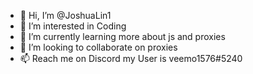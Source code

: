 - 👋 Hi, I’m @JoshuaLin1
- 👀 I’m interested in Coding
- 🌱 I’m currently learning more about js and proxies 
- 💞️ I’m looking to collaborate on proxies
- 📫 Reach me on Discord my User is veemo1576#5240

<!---
JoshuaLin1/JoshuaLin1 is a ✨ special ✨ repository because its `README.md` (this file) appears on your GitHub profile.
You can click the Preview link to take a look at your changes.
--->
